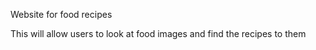 Website for food recipes

This will allow users to look at food images and find the recipes to them
